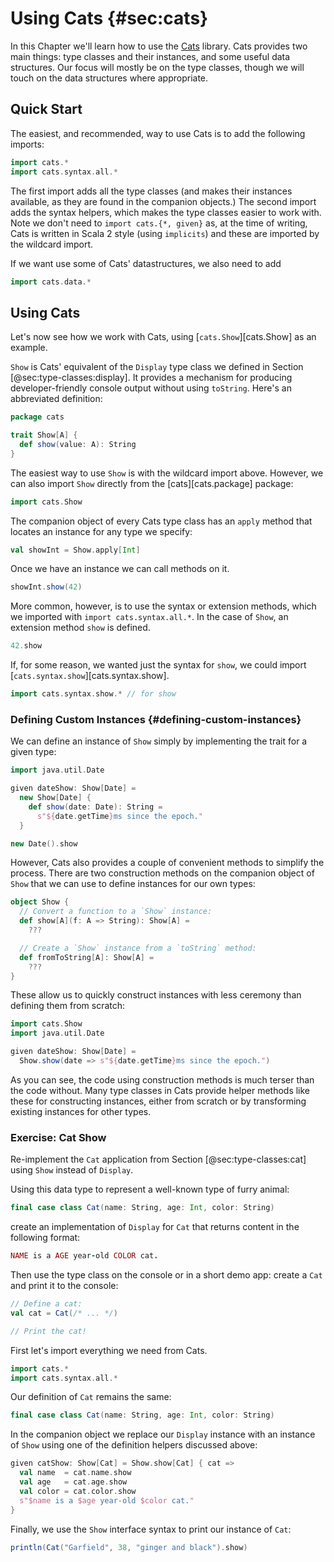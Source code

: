 # Using Cats {#sec:cats}

In this Chapter we'll learn how to use the [Cats](https://typelevel.org/cats) library.
Cats provides two main things: type classes and their instances, and some useful data structures.
Our focus will mostly be on the type classes, though we will touch on the data structures where appropriate.


## Quick Start

The easiest, and recommended, way to use Cats is to add the following imports:

```scala mdoc:silent
import cats.*
import cats.syntax.all.*
```

The first import adds all the type classes 
(and makes their instances available, as they are found in the companion objects.)
The second import adds the syntax helpers,
which makes the type classes easier to work with.
Note we don't need to `import cats.{*, given}` as, at the time of writing, Cats is written in Scala 2 style (using `implicits`) and these are imported by the wildcard import.

If we want use some of Cats' datastructures, we also need to add

```scala mdoc:silent
import cats.data.*
```


## Using Cats

Let's now see how we work with Cats, 
using [`cats.Show`][cats.Show] as an example.

`Show` is Cats' equivalent of
the `Display` type class we defined in Section [@sec:type-classes:display].
It provides a mechanism for producing
developer-friendly console output without using `toString`.
Here's an abbreviated definition:

```scala
package cats

trait Show[A] {
  def show(value: A): String
}
```

The easiest way to use `Show` is with the wildcard import above.
However, we can also import `Show` directly from the [cats][cats.package] package:

```scala mdoc:silent
import cats.Show
```

The companion object of every Cats type class has an `apply` method
that locates an instance for any type we specify:

```scala mdoc:silent
val showInt = Show.apply[Int]
```

Once we have an instance we can call methods on it.

```scala mdoc
showInt.show(42)
```

More common, however, is to use the syntax or extension methods,
which we imported with `import cats.syntax.all.*`.
In the case of `Show`, an extension method `show` is defined.

```scala mdoc
42.show
```

If, for some reason, we wanted just the syntax for `show`,
we could import [`cats.syntax.show`][cats.syntax.show].

```scala mdoc:silent
import cats.syntax.show.* // for show
```


### Defining Custom Instances {#defining-custom-instances}

We can define an instance of `Show`
simply by implementing the trait for a given type:

```scala mdoc:silent
import java.util.Date

given dateShow: Show[Date] =
  new Show[Date] {
    def show(date: Date): String =
      s"${date.getTime}ms since the epoch."
  }
```
```scala mdoc
new Date().show
```

However, Cats also provides
a couple of convenient methods to simplify the process.
There are two construction methods on the companion object of `Show`
that we can use to define instances for our own types:

```scala
object Show {
  // Convert a function to a `Show` instance:
  def show[A](f: A => String): Show[A] =
    ???

  // Create a `Show` instance from a `toString` method:
  def fromToString[A]: Show[A] =
    ???
}
```

These allow us to quickly construct instances
with less ceremony than defining them from scratch:

```scala mdoc:reset:invisible
import cats.Show
import java.util.Date
```
```scala mdoc:silent
given dateShow: Show[Date] =
  Show.show(date => s"${date.getTime}ms since the epoch.")
```

As you can see, the code using construction methods
is much terser than the code without.
Many type classes in Cats provide helper methods like these
for constructing instances, either from scratch
or by transforming existing instances for other types.

### Exercise: Cat Show

Re-implement the `Cat` application from Section [@sec:type-classes:cat]
using `Show` instead of `Display`.

Using this data type to represent a well-known type of furry animal:

```scala
final case class Cat(name: String, age: Int, color: String)
```

create an implementation of `Display` for `Cat`
that returns content in the following format:

```ruby
NAME is a AGE year-old COLOR cat.
```

Then use the type class on the console or in a short demo app:
create a `Cat` and print it to the console:

```scala
// Define a cat:
val cat = Cat(/* ... */)

// Print the cat!
```


<div class="solution">
First let's import everything we need from Cats.

```scala mdoc:reset-object:silent
import cats.*
import cats.syntax.all.*
```

Our definition of `Cat` remains the same:

```scala mdoc:silent
final case class Cat(name: String, age: Int, color: String)
```

In the companion object we replace our `Display` instance with an instance of `Show`
using one of the definition helpers discussed above:

```scala mdoc:silent
given catShow: Show[Cat] = Show.show[Cat] { cat =>
  val name  = cat.name.show
  val age   = cat.age.show
  val color = cat.color.show
  s"$name is a $age year-old $color cat."
}
```

Finally, we use the `Show` interface syntax to print our instance of `Cat`:

```scala mdoc
println(Cat("Garfield", 38, "ginger and black").show)
```
</div>

